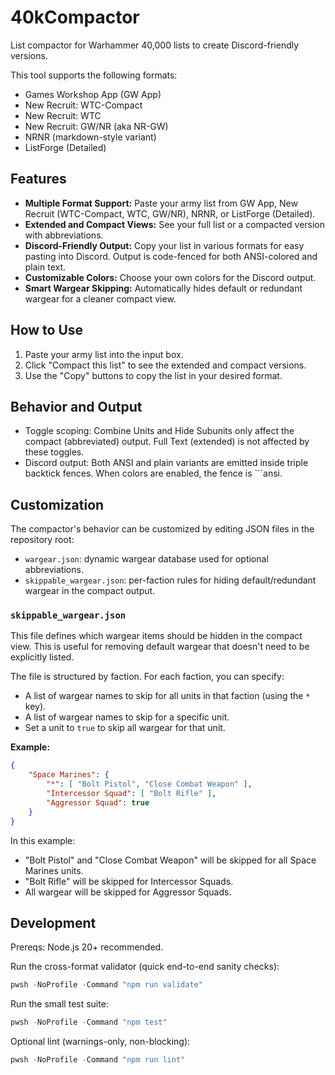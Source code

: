 # 40kCompactor

List compactor for Warhammer 40,000 lists to create Discord-friendly versions.

This tool supports the following formats:
* Games Workshop App (GW App)
* New Recruit: WTC-Compact
* New Recruit: WTC
* New Recruit: GW/NR (aka NR-GW)
* NRNR (markdown-style variant)
* ListForge (Detailed)

## Features

*   **Multiple Format Support:** Paste your army list from GW App, New Recruit (WTC-Compact, WTC, GW/NR), NRNR, or ListForge (Detailed).
*   **Extended and Compact Views:** See your full list or a compacted version with abbreviations.
*   **Discord-Friendly Output:** Copy your list in various formats for easy pasting into Discord. Output is code-fenced for both ANSI-colored and plain text.
*   **Customizable Colors:** Choose your own colors for the Discord output.
*   **Smart Wargear Skipping:** Automatically hides default or redundant wargear for a cleaner compact view.

## How to Use

1.  Paste your army list into the input box.
2.  Click "Compact this list" to see the extended and compact versions.
3.  Use the "Copy" buttons to copy the list in your desired format.

## Behavior and Output

- Toggle scoping: Combine Units and Hide Subunits only affect the compact (abbreviated) output. Full Text (extended) is not affected by these toggles.
- Discord output: Both ANSI and plain variants are emitted inside triple backtick fences. When colors are enabled, the fence is ```ansi.

## Customization

The compactor's behavior can be customized by editing JSON files in the repository root:

- `wargear.json`: dynamic wargear database used for optional abbreviations.
- `skippable_wargear.json`: per-faction rules for hiding default/redundant wargear in the compact output.

### `skippable_wargear.json`

This file defines which wargear items should be hidden in the compact view. This is useful for removing default wargear that doesn't need to be explicitly listed.

The file is structured by faction. For each faction, you can specify:
*   A list of wargear names to skip for all units in that faction (using the `*` key).
*   A list of wargear names to skip for a specific unit.
*   Set a unit to `true` to skip all wargear for that unit.

**Example:**

```json
{
    "Space Marines": {
        "*": [ "Bolt Pistol", "Close Combat Weapon" ],
        "Intercessor Squad": [ "Bolt Rifle" ],
        "Aggressor Squad": true
    }
}
```

In this example:
*   "Bolt Pistol" and "Close Combat Weapon" will be skipped for all Space Marines units.
*   "Bolt Rifle" will be skipped for Intercessor Squads.
*   All wargear will be skipped for Aggressor Squads.

## Development

Prereqs: Node.js 20+ recommended.

Run the cross-format validator (quick end-to-end sanity checks):

```powershell
pwsh -NoProfile -Command "npm run validate"
```

Run the small test suite:

```powershell
pwsh -NoProfile -Command "npm test"
```

Optional lint (warnings-only, non-blocking):

```powershell
pwsh -NoProfile -Command "npm run lint"
```